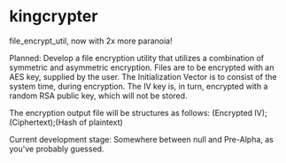 # kingcrypter

file_encrypt_util, now with 2x more paranoia!

Planned: Develop a file encryption utility that utilizes a combination of symmetric and asymmetric encryption. Files are to be encrypted with an AES key, supplied by the user. The Initialization Vector is to consist of the system time, during encryption. The IV key is, in turn, encrypted with a random RSA public key, which will not be stored.

The encryption output file will be structures as follows: (Encrypted IV);(Ciphertext);(Hash of plaintext)

Current development stage: Somewhere between null and Pre-Alpha, as you've probably guessed.
